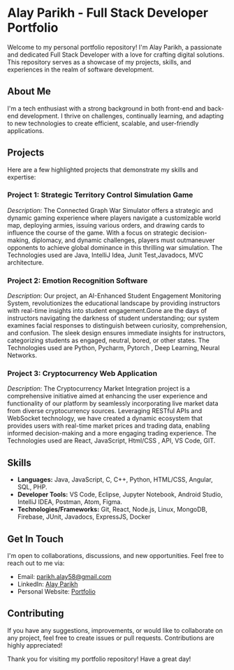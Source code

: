 
# Alay Parikh - Full Stack Developer Portfolio

Welcome to my personal portfolio repository! I'm Alay Parikh, a passionate and dedicated Full Stack Developer with a love for crafting digital solutions. This repository serves as a showcase of my projects, skills, and experiences in the realm of software development.

## About Me

I'm a tech enthusiast with a strong background in both front-end and back-end development. I thrive on challenges, continually learning, and adapting to new technologies to create efficient, scalable, and user-friendly applications.

## Projects

Here are a few highlighted projects that demonstrate my skills and expertise:

### Project 1: Strategic Territory Control Simulation Game 
_Description_: The Connected Graph War Simulator offers a strategic and dynamic gaming experience where players navigate a customizable world map, deploying armies, issuing various orders, and drawing cards to influence the course of the game. With a focus on strategic decision-making, diplomacy, and dynamic challenges, players must outmaneuver opponents to achieve global dominance in this thrilling war simulation.
The Technologies used are Java, IntelliJ Idea, Junit Test,Javadocs, MVC architecture.

### Project 2: Emotion Recognition Software
_Description_: Our project, an AI-Enhanced Student Engagement Monitoring System, revolutionizes the educational landscape by providing instructors with real-time insights into student engagement.Gone are the days of instructors navigating the darkness of student understanding; our system examines facial responses to distinguish between curiosity, comprehension, and confusion. The sleek design ensures immediate insights for instructors, categorizing students as engaged, neutral, bored, or other states.
The Technologies used are Python, Pycharm, Pytorch , Deep Learning, Neural Networks.
### Project 3: Cryptocurrency Web Application
_Description_: The Cryptocurrency Market Integration project is a comprehensive initiative aimed at enhancing the user experience and functionality of our platform by seamlessly incorporating live market data from diverse cryptocurrency sources. Leveraging RESTful APIs and WebSocket technology, we have created a dynamic ecosystem that provides users with real-time market prices and trading data, enabling informed decision-making and a more engaging trading experience.
The Technologies used are React, JavaScript, Html/CSS , API, VS Code, GIT. 


## Skills

- **Languages:** Java, JavaScript, C, C++, Python, HTML/CSS, Angular, SQL, PHP.
- **Developer Tools:** VS Code, Eclipse, Jupyter Notebook, Android Studio, IntelliJ IDEA, Postman, Atom, Figma.
- **Technologies/Frameworks:** Git, React, Node.js, Linux, MongoDB, Firebase, JUnit, Javadocs, ExpressJS, Docker

## Get In Touch

I'm open to collaborations, discussions, and new opportunities. Feel free to reach out to me via:

- Email: [parikh.alay58@gmail.com](mailto:parikh.alay58@gmail.com)
- LinkedIn: [Alay Parikh](https://www.linkedin.com/in/parikhalay)
- Personal Website: [Portfolio](https://parikhalay.github.io/portfolio/)


## Contributing

If you have any suggestions, improvements, or would like to collaborate on any project, feel free to create issues or pull requests. Contributions are highly appreciated!

Thank you for visiting my portfolio repository! Have a great day!

